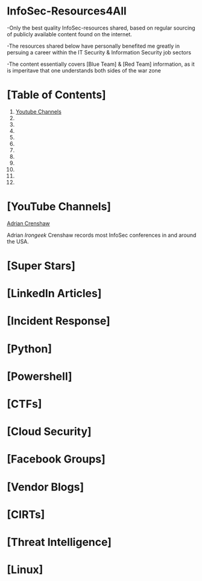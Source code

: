 # InfoSec-Resources4All
-Only the best quality InfoSec-resources shared, based on regular sourcing of publicly available content found on the internet.

-The resources shared below have personally benefited me greatly in persuing a career within the IT Security & Information Security job sectors

-The content essentially covers [Blue Team] & [Red Team] information, as it is imperitave that one understands both sides of the war zone

# [Table of Contents]

1. [Youtube Channels](https://github.com/DoGByTe-ZN/infosec-resources4all/blob/master/README.md#youtube-channels)
2.
3.
4.
5.
6.
7.
8.
9.
10.
11.
12.

# [YouTube Channels]
[Adrian Crenshaw](https://www.youtube.com/user/irongeek/playlists)

Adrian *Irongeek* Crenshaw records most InfoSec conferences in and around the USA.
# [Super Stars]
# [LinkedIn Articles]
# [Incident Response]
# [Python]
# [Powershell]
# [CTFs]
# [Cloud Security]
# [Facebook Groups]
# [Vendor Blogs]
# [CIRTs]
# [Threat Intelligence]
# [Linux]
